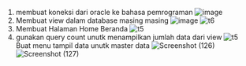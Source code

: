 1. membuat koneksi dari oracle ke bahasa pemrograman
![image](https://user-images.githubusercontent.com/45725263/147865710-fe619e2c-4532-4f05-b59e-73b295235740.png)
2. Membuat view dalam database masing masing
![image](https://user-images.githubusercontent.com/45725263/147866121-b51ac723-4a9a-4ab0-babd-7baffc99f3fc.png)
![t6](https://user-images.githubusercontent.com/45725263/147866091-8e7d8461-0270-49e3-8402-d39a2821d8f2.png)
3. Membuat Halaman Home Beranda
![t5](https://user-images.githubusercontent.com/45725263/147866145-b689df75-37a2-4a13-aab8-d7bb7b3ff825.png)
4. gunakan query count unutk menampilkan jumlah data dari view
![t5](https://user-images.githubusercontent.com/45725263/147866145-b689df75-37a2-4a13-aab8-d7bb7b3ff825.png)
Buat menu tampil data unutk master data
![Screenshot (126)](https://user-images.githubusercontent.com/45725263/147866204-d58e5150-2874-4d0b-8bab-bbe408b29f56.png)
![Screenshot (127)](https://user-images.githubusercontent.com/45725263/147866207-5b55737e-81d3-49b0-ada3-92a6dbd48233.png)
